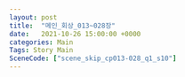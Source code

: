 ```yaml
---
layout: post
title:  "메인_회상_013~028장"
date:   2021-10-26 15:00:00 +0000
categories: Main
Tags: Story Main
SceneCode: ["scene_skip_cp013-028_q1_s10"]
---
```

